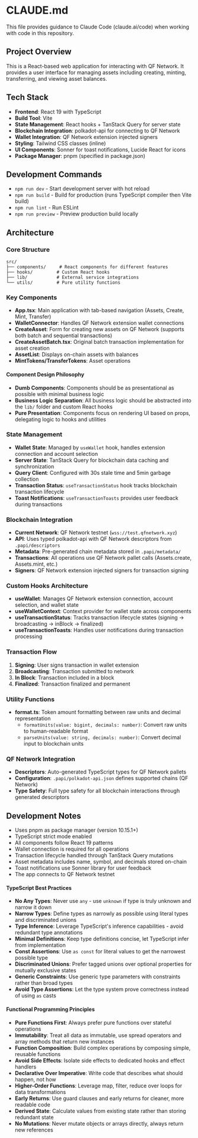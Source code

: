 # CLAUDE.md

This file provides guidance to Claude Code (claude.ai/code) when working with code in this repository.

## Project Overview

This is a React-based web application for interacting with QF Network. It provides a user interface for managing assets including creating, minting, transferring, and viewing asset balances.

## Tech Stack

- **Frontend**: React 19 with TypeScript
- **Build Tool**: Vite
- **State Management**: React hooks + TanStack Query for server state
- **Blockchain Integration**: polkadot-api for connecting to QF Network
- **Wallet Integration**: QF Network extension injected signers
- **Styling**: Tailwind CSS classes (inline)
- **UI Components**: Sonner for toast notifications, Lucide React for icons
- **Package Manager**: pnpm (specified in package.json)

## Development Commands

- `npm run dev` - Start development server with hot reload
- `npm run build` - Build for production (runs TypeScript compiler then Vite build)
- `npm run lint` - Run ESLint
- `npm run preview` - Preview production build locally

## Architecture

### Core Structure

```
src/
├── components/     # React components for different features
├── hooks/         # Custom React hooks
├── lib/           # External service integrations
└── utils/         # Pure utility functions
```

### Key Components

- **App.tsx**: Main application with tab-based navigation (Assets, Create, Mint, Transfer)
- **WalletConnector**: Handles QF Network extension wallet connections
- **CreateAsset**: Form for creating new assets on QF Network (supports both batch and sequential transactions)
- **CreateAssetBatch.tsx**: Original batch transaction implementation for asset creation
- **AssetList**: Displays on-chain assets with balances
- **MintTokens/TransferTokens**: Asset operations

#### Component Design Philosophy

- **Dumb Components**: Components should be as presentational as possible with minimal business logic
- **Business Logic Separation**: All business logic should be abstracted into the `lib/` folder and custom React hooks
- **Pure Presentation**: Components focus on rendering UI based on props, delegating logic to hooks and utilities

### State Management

- **Wallet State**: Managed by `useWallet` hook, handles extension connection and account selection
- **Server State**: TanStack Query for blockchain data caching and synchronization
- **Query Client**: Configured with 30s stale time and 5min garbage collection
- **Transaction Status**: `useTransactionStatus` hook tracks blockchain transaction lifecycle
- **Toast Notifications**: `useTransactionToasts` provides user feedback during transactions

### Blockchain Integration

- **Current Network**: QF Network testnet (`wss://test.qfnetwork.xyz`)
- **API**: Uses typed polkadot-api with QF Network descriptors from `.papi/descriptors`
- **Metadata**: Pre-generated chain metadata stored in `.papi/metadata/`
- **Transactions**: All operations use QF Network pallet calls (Assets.create, Assets.mint, etc.)
- **Signers**: QF Network extension injected signers for transaction signing

### Custom Hooks Architecture

- **useWallet**: Manages QF Network extension connection, account selection, and wallet state
- **useWalletContext**: Context provider for wallet state across components
- **useTransactionStatus**: Tracks transaction lifecycle states (signing → broadcasting → inBlock → finalized)
- **useTransactionToasts**: Handles user notifications during transaction processing

### Transaction Flow

1. **Signing**: User signs transaction in wallet extension
2. **Broadcasting**: Transaction submitted to network
3. **In Block**: Transaction included in a block
4. **Finalized**: Transaction finalized and permanent

### Utility Functions

- **format.ts**: Token amount formatting between raw units and decimal representation
  - `formatUnits(value: bigint, decimals: number)`: Convert raw units to human-readable format
  - `parseUnits(value: string, decimals: number)`: Convert decimal input to blockchain units

### QF Network Integration

- **Descriptors**: Auto-generated TypeScript types for QF Network pallets
- **Configuration**: `.papi/polkadot-api.json` defines supported chains (QF Network)
- **Type Safety**: Full type safety for all blockchain interactions through generated descriptors

## Development Notes

- Uses pnpm as package manager (version 10.15.1+)
- TypeScript strict mode enabled
- All components follow React 19 patterns
- Wallet connection is required for all operations
- Transaction lifecycle handled through TanStack Query mutations
- Asset metadata includes name, symbol, and decimals stored on-chain
- Toast notifications use Sonner library for user feedback
- The app connects to QF Network testnet

#### TypeScript Best Practices

- **No Any Types**: Never use `any` - use `unknown` if type is truly unknown and narrow it down
- **Narrow Types**: Define types as narrowly as possible using literal types and discriminated unions
- **Type Inference**: Leverage TypeScript's inference capabilities - avoid redundant type annotations
- **Minimal Definitions**: Keep type definitions concise, let TypeScript infer from implementation
- **Const Assertions**: Use `as const` for literal values to get the narrowest possible type
- **Discriminated Unions**: Prefer tagged unions over optional properties for mutually exclusive states
- **Generic Constraints**: Use generic type parameters with constraints rather than broad types
- **Avoid Type Assertions**: Let the type system prove correctness instead of using `as` casts

#### Functional Programming Principles

- **Pure Functions First**: Always prefer pure functions over stateful operations
- **Immutability**: Treat all data as immutable, use spread operators and array methods that return new instances
- **Function Composition**: Build complex operations by composing simple, reusable functions
- **Avoid Side Effects**: Isolate side effects to dedicated hooks and effect handlers
- **Declarative Over Imperative**: Write code that describes what should happen, not how
- **Higher-Order Functions**: Leverage map, filter, reduce over loops for data transformations
- **Early Returns**: Use guard clauses and early returns for cleaner, more readable code
- **Derived State**: Calculate values from existing state rather than storing redundant state
- **No Mutations**: Never mutate objects or arrays directly, always return new references
